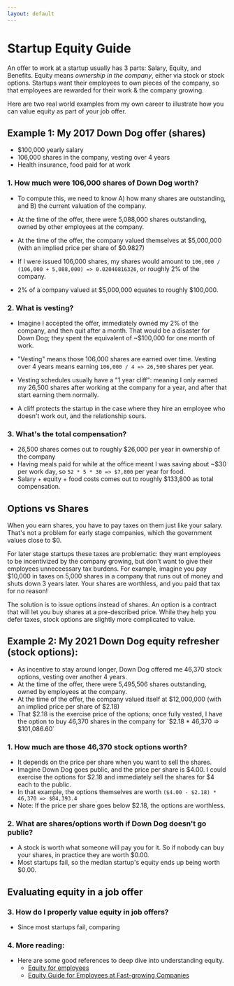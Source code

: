 ```yaml
---
layout: default
---
```


# Startup Equity Guide

An offer to work at a startup usually has 3 parts: Salary, Equity, and Benefits.  Equity means _ownership in the company_, either via stock or stock options.  Startups want their employees to own pieces of the company, so that employees are rewarded for their work & the company growing.

Here are two real world examples from my own career to illustrate how you can value equity as part of your job offer.

## Example 1: My 2017 Down Dog offer (shares)
 - $100,000 yearly salary
 - 106,000 shares in the company, vesting over 4 years
 - Health insurance, food paid for at work

### 1. How much were 106,000 shares of Down Dog worth?
 - To compute this, we need to know A) how many shares are outstanding, and B) the current valuation of the company.
 - At the time of the offer, there were 5,088,000 shares outstanding, owned by other employees at the company.
 - At the time of the offer, the company valued themselves at $5,000,000 (with an implied price per share of $0.9827)

 - If I were issued 106,000 shares, my shares would amount to `106,000 / (106,000 + 5,088,000) => 0.02040816326`, or roughly 2% of the company.
 - 2% of a company valued at $5,000,000 equates to roughly $100,000.

### 2.  What is vesting?
 - Imagine I accepted the offer, immediately owned my 2% of the company, and then quit after a month.  That would be a disaster for Down Dog; they spent the equivalent of ~$100,000 for one month of work.

 - "Vesting" means those 106,000 shares are earned over time.  Vesting over 4 years means earning `106,000 / 4 => 26,500` shares per year.

 - Vesting schedules usually have a "1 year cliff": meaning I only earned my 26,500 shares after working at the company for a year, and after that start earning them normally.

 - A cliff protects the startup in the case where they hire an employee who doesn't work out, and the relationship sours.

### 3.  What's the total compensation?
 - 26,500 shares comes out to roughly $26,000 per year in ownership of the company
 - Having meals paid for while at the office meant I was saving about ~$30 per work day, so `52 * 5 * 30 => $7,800` per year for food.
 - Salary + equity + food costs comes out to roughly $133,800 as total compensation.

## Options vs Shares

When you earn shares, you have to pay taxes on them just like your salary.  That's not a problem for early stage companies, which the government values close to $0.

For later stage startups these taxes are problematic: they want employees to be incentivized by the company growing, but don't want to give their employees unneceessary tax burdens.  For example, imagine you pay $10,000 in taxes on 5,000 shares in a company that runs out of money and shuts down 3 years later.  Your shares are worthless, and you paid that tax for no reason!

The solution is to issue options instead of shares.  An option is a contract that will let you buy shares at a pre-described price.  While they help you defer taxes, stock options are slightly more complicated to value.

## Example 2: My 2021 Down Dog equity refresher (stock options):
 - As incentive to stay around longer, Down Dog offered me 46,370 stock options, vesting over another 4 years.
 - At the time of the offer, there were 5,495,506 shares outstanding, owned by employees at the company.
 - At the time of the offer, the company valued itself at $12,000,000 (with an implied price per share of $2.18)
 - That $2.18 is the exercise price of the options; once fully vested, I have the option to buy 46,370 shares in the company for `$2.18 * 46,370 => $101,086.60`

### 1. How much are those 46,370 stock options worth?
 - It depends on the price per share when you want to sell the shares.
 - Imagine Down Dog goes public, and the price per share is $4.00.  I could exercise the options for $2.18 and immediately sell the shares for $4 each to the public.
 - In that example, the options themselves are worth `($4.00 - $2.18) * 46,370 => $84,393.4`
 - Note: If the price per share goes below $2.18, the options are worthless.

### 2. What are shares/options worth if Down Dog doesn't go public?
 - A stock is worth what someone will pay you for it.  So if nobody can buy your shares, in practice they are worth $0.00.
 - Most startups fail, so the median startup's equity ends up being worth $0.00.

## Evaluating equity in a job offer
### 3. How do I properly value equity in job offers?
 - Since most startups fail, comparing 

### 4. More reading:
 - Here are some good references to deep dive into understanding equity.
   - [Equity for employees](https://stripe.com/guides/equity-for-employees)
   - [Equity Guide for Employees at Fast-growing Companies](https://manual.compoundplanning.com/equity-guide-for-employees-at-fast-growing-companies?collection=early-employee)
